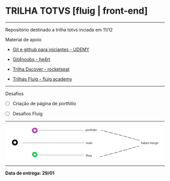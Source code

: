 # TRILHA TOTVS [fluig | front-end]

---

Repositório destinado a trilha totvs inciada em 11/12

Material de apoio

* [Git e github para iniciantes - UDEMY](https://www.udemy.com/course/git-e-github-para-iniciantes/?src=sac&kw=git+e+github+para+in)

* [Git4noobs - he4rt](https://github.com/DanielHe4rt/git4noobs)

* [Trilha Dscover - rocketseat](https://app.rocketseat.com.br/discover)

* [Trilhas Fluig - fluig academy](https://academy.fluig.com/)

---

Desafios

- [ ] Criação de página de portfólio

- [ ] Desafios Fluig

---

![git tree](./gitfolder-tree-update.png)

---

**Data de entrega: 29/01**
